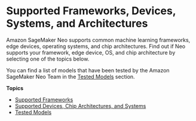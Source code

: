 # Supported Frameworks, Devices, Systems, and Architectures<a name="neo-supported-devices-edge"></a>

Amazon SageMaker Neo supports common machine learning frameworks, edge devices, operating systems, and chip architectures\. Find out if Neo supports your framework, edge device, OS, and chip architecture by selecting one of the topics below\.

You can find a list of models that have been tested by the Amazon SageMaker Neo Team in the [Tested Models](neo-supported-edge-tested-models.md) section\.

**Topics**
+ [Supported Frameworks](neo-supported-devices-edge-frameworks.md)
+ [Supported Devices, Chip Architectures, and Systems](neo-supported-devices-edge-devices.md)
+ [Tested Models](neo-supported-edge-tested-models.md)
